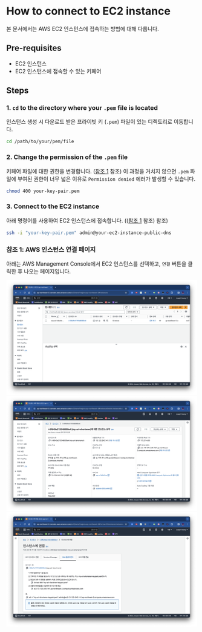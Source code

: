 # How to connect to EC2 instance

본 문서에서는 AWS EC2 인스턴스에 접속하는 방법에 대해 다룹니다.

## Pre-requisites

- EC2 인스턴스
- EC2 인스턴스에 접속할 수 있는 키페어


## Steps

### 1. `cd` to the directory where your `.pem` file is located

인스턴스 생성 시 다운로드 받은 프라이빗 키 (`.pem`) 파일이 있는 디렉토리로 이동합니다.

```bash
cd /path/to/your/pem/file
```

### 2. Change the permission of the `.pem` file

키페어 파일에 대한 권한을 변경합니다. ([참조 1](#참조-1-aws-인스턴스-연결-페이지) 참조) 이 과정을 거치지 않으면 `.pem` 파일에 부여된 권한이 너무 넓은 이유로 `Permission denied` 에러가 발생할 수 있습니다.

```bash
chmod 400 your-key-pair.pem
```

### 3. Connect to the EC2 instance

아래 명령어를 사용하여 EC2 인스턴스에 접속합니다. (([참조 1](#참조-1-aws-인스턴스-연결-페이지) 참조) 참조)

```bash
ssh -i "your-key-pair.pem" admin@your-ec2-instance-public-dns
```

### 참조 1: AWS 인스턴스 연결 페이지

아래는 AWS Management Console에서 EC2 인스턴스를 선택하고, `연결` 버튼을 클릭한 후 나오는 페이지입니다.

![ec2-create-10](./assets/ec2-create-10.png)
![ec2-instance-status](./assets/ec2-instance-status.png)
![ec2-connect-ssh](./assets/ec2-connect-ssh.png)

